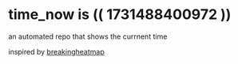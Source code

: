 # time_now is (( 1731488400972 ))

an automated repo that shows the currnent time

inspired by [breakingheatmap](https://github.com/breakingheatmap/breakingheatmap)